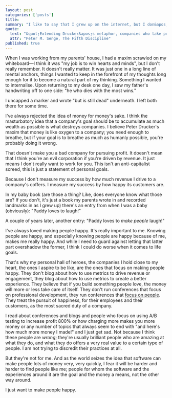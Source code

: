 ```yaml
---
layout: post
categories: ['posts']
title: 
summary: "I like to say that I grew up on the internet, but I don&apos;t think a lot of people really know what I mean by that. So I wrote a really, really long post explaining it."
quote:
  text: "&quot;Extending Drucker&apos;s metaphor, companies who take profit as their purpose are like people who think life is about breathing. They&apos;re missing something.&quot;"
  attr: "Peter M. Senge, The Fifth Discipline"
published: true
---
```


When I was working from my parents&apos; house, I had a maxim scrawled on my whiteboard&mdash;I think it was &quot;my job is to win hearts and minds&quot;, but I don&apos;t really remember. It doesn&apos;t really matter. It was just one in a long line of mental anchors, things I wanted to keep in the forefront of my thoughts long enough for it to become a natural part of my thinking. Something I wanted to internalise. Upon returning to my desk one day, I saw my father&apos;s handwriting off to one side: &quot;he who dies with the most wins.&quot;

I uncapped a marker and wrote &quot;but is still dead&quot; underneath. I left both there for some time.

I&apos;ve always rejected the idea of money for money&apos;s sake. I think the masturbatory idea that a company&apos;s goal should be to accumulate as much wealth as possible is what destroys companies. I believe Peter Drucker&apos;s maxim that money is like oxygen to a company; you need enough to breathe, but if your goal is to breathe as much as humanly possible, you&apos;re probably doing it wrong.

That doesn&apos;t make you a bad company for pursuing profit. It doesn&apos;t mean that I think you&apos;re an evil corporation if you&apos;re driven by revenue. It just means I don&apos;t really want to work for you. This isn&apos;t an anti-capitalist screed, this is just a statement of personal goals.

Because I don&apos;t measure my success by how much revenue I drive to a company&apos;s coffers. I measure my success by how happy its customers are.

In my baby book (are those a thing? Like, does everyone know what those are? If you don&apos;t, it&apos;s just a book my parents wrote in and recorded landmarks in as I grew up) there&apos;s an entry from when I was a baby (obviously): &quot;Paddy loves to laugh!&quot;

A couple of years later, another entry: &quot;Paddy loves to _make people_ laugh!&quot;

I&apos;ve always loved making people happy. It&apos;s really important to me. Knowing people are happy, and especially knowing people are happy because of me, makes me really happy. And while I need to guard against letting that latter part overshadow the former, I think I could do worse when it comes to life goals.

That&apos;s why my personal hall of heroes, the companies I hold close to my heart, the ones I aspire to be like, are the ones that focus on making people happy. They don&apos;t blog about how to use metrics to drive revenue or engagement, they blog about how to use metrics to create a better experience. They believe that if you build something people love, the money will more or less take care of itself. They don&apos;t run conferences that focus on professional development, they run conferences that [focus on people](/posts/realtimeconfeu). They treat the pursuit of happiness, for their employees and their customers, as the most sacred duty of a company.

I read about conferences and blogs and people who focus on using A/B testing to increase profit 800% or how charging more makes you more money or any number of topics that always seem to end with &quot;and here&apos;s how much more money I made!&quot; and I just get sad. Not because I think these people are _wrong_; they&apos;re usually brilliant people who are amazing at what they do, and what they do offers a very real value to a certain type of people. I am not trying to discredit their practices at all.

But they&apos;re not for me. And as the world seizes the idea that software can make people lots of money very, very quickly, I fear it will be harder and harder to find people like me; people for whom the software and the experiences around it are the goal and the money a means, not the other way around.

I just want to make people happy.
